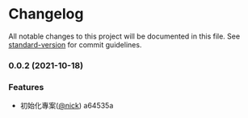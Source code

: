 # Changelog

All notable changes to this project will be documented in this file. See [standard-version](https://github.com/conventional-changelog/standard-version) for commit guidelines.

### 0.0.2 (2021-10-18)


### Features

* 初始化專案([@nick](undefined/nick)) a64535a
